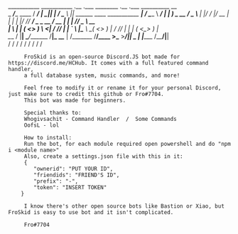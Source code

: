 ___________              ___________   .__    .___ ________  .__                              .___ __________        __   
\_   _____/______  ____ /   _____/  | _|__| __| _/ \______ \ |__| ______ ____  ___________  __| _/ \______   \ _____/  |_ 
 |    __) \_  __ \/  _ \\_____  \|  |/ /  |/ __ |   |    |  \|  |/  ___// ___\/  _ \_  __ \/ __ |   |    |  _//  _ \   __\
 |     \   |  | \(  <_> )        \    <|  / /_/ |   |    `   \  |\___ \\  \__(  <_> )  | \/ /_/ |   |    |   (  <_> )  |  
 \___  /   |__|   \____/_______  /__|_ \__\____ |  /_______  /__/____  >\___  >____/|__|  \____ |   |______  /\____/|__|  
     \/                        \/     \/       \/          \/        \/     \/                 \/          \/           
		 
		 
		 
		 FroSkid is an open-source Discord.JS bot made for https://discord.me/HCHub. It comes with a full featured command handler,
		 a full database system, music commands, and more! 
		 
		 Feel free to modify it or rename it for your personal Discord, just make sure to credit this github or Fro#7704.
		 This bot was made for beginners.
		 
		 Special thanks to:
		 Whogivsachit - Command Handler  /  Some Commands
		 OofsL - lol
		 
		 How to install:
		 Run the bot, for each module required open powershell and do "npm i <module name>"
		 Also, create a settings.json file with this in it:
		 {
			"ownerid": "PUT YOUR ID",
			"friendids": "FRIEND'S ID",
			"prefix": "-",
			"token": "INSERT TOKEN"
		}
		 
		 I know there's other open source bots like Bastion or Xiao, but FroSkid is easy to use bot and it isn't complicated.
		 
		 Fro#7704
